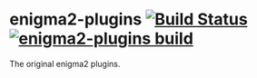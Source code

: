 enigma2-plugins [![Build Status](https://travis-ci.com/beyonwiz/enigma2-plugins.svg?branch=master)](https://travis-ci.com/beyonwiz/enigma2-plugins) [![enigma2-plugins build](https://github.com/oe-alliance/enigma2-plugins/actions/workflows/enigma2-plugins.yml/badge.svg)](https://github.com/oe-alliance/enigma2-plugins/actions/workflows/enigma2-plugins.yml)
===============

The original enigma2 plugins. 
